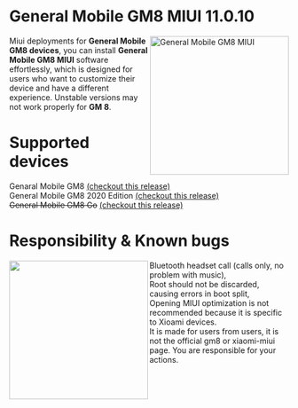 <h1>General Mobile GM8 MIUI 11.0.10</h1>
<img align="right" width="250" height="250"  alt="General Mobile GM8 MIUI" src="https://i.ibb.co/Btzv1Mf/7946231600-LO1-20180315-103535.png">
<p align="left"> 
  Miui deployments for <b>General Mobile GM8 devices</b>, you can install <b>General Mobile GM8 MIUI</b> software effortlessly, which is designed for users who want to customize their device and have a different experience. Unstable versions may not work properly for <b>GM 8</b>.

</p>
<h1>Supported devices</h1>
Genaral Mobile GM8 <a href="https://gm8miui.glitch.me/">(checkout this release)</a><br>
General Mobile GM8 2020 Edition <a href="https://gm8miui.glitch.me/">(checkout this release)</a><br>
<s>General Mobile GM8 Go</s> <a href="#">(checkout this release)</a><br>
<h1>Responsibility & Known bugs</h1>
<img align="left" width="250" height="250" src="https://i.ibb.co/Y7MtPNt/compare-gm8.png">
Bluetooth headset call (calls only, no problem with music),<br>
Root should not be discarded, causing errors in boot split, <br>
Opening MIUI optimization is not recommended because it is specific to Xioami devices. <br>
It is made for users from users, it is not the official gm8 or xiaomi-miui page. You are responsible for your actions.
